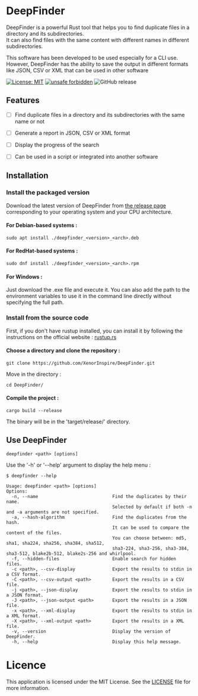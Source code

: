 # DeepFinder

DeepFinder is a powerful Rust tool that helps you to find duplicate files in a directory and its subdirectories.<br>
It can also find files with the same content with different names in different subdirectories.

This software has been developed to be used especially for a CLI use.
However, DeepFinder has the ability to save the output in different formats like JSON, CSV or XML that can be used in other software


[![License: MIT](https://img.shields.io/badge/License-MIT-blue.svg)](https://img.shields.io/badge/License-MIT-blue.svg)
[![unsafe forbidden](https://img.shields.io/badge/unsafe-forbidden-success.svg)](https://github.com/rust-secure-code/safety-dance/)
![GitHub release](https://img.shields.io/github/v/release/XenorInspire/DeepFinder)


## Features

- [ ] Find duplicate files in a directory and its subdirectories with the same name or not
- [ ] Generate a report in JSON, CSV or XML format
- [ ] Display the progress of the search
- [ ] Can be used in a script or integrated into another software


## Installation


### Install the packaged version

Download the latest version of DeepFinder from [the release page](https://github.com/XenorInspire/DeepFinder/releases) corresponding to your operating system and your CPU architecture.

#### For Debian-based systems :

```
sudo apt install ./deepfinder_<version>_<arch>.deb
```

#### For RedHat-based systems :

```
sudo dnf install ./deepfinder_<version>_<arch>.rpm
```

#### For Windows :

Just download the .exe file and execute it. You can also add the path to the environment variables to use it in the command line directly without specifying the full path.

### Install from the source code

First, if you don't have rustup installed, you can install it by following the instructions on the official website : [rustup.rs](https://rustup.rs/)

#### Choose a directory and clone the repository :  
```
git clone https://github.com/XenorInspire/DeepFinder.git
```
Move in the directory :  
```
cd DeepFinder/
```
#### Compile the project :

```
cargo build --release
```

The binary will be in the 'target/release/' directory.

## Use DeepFinder

```
deepfinder <path> [options]
```

Use the '-h' or '--help' argument to display the help menu :

```
$ deepfinder --help

Usage: deepfinder <path> [options]
Options:
  -n, --name                            Find the duplicates by their name.
                                        Selected by default if both -n and -a arguments are not specified.
  -a, --hash-algorithm                  Find the duplicates from the hash.
                                        It can be used to compare the content of the files.
                                        You can choose between: md5, sha1, sha224, sha256, sha384, sha512,
                                        sha3-224, sha3-256, sha3-384, sha3-512, blake2b-512, blake2s-256 and whirlpool.
  -f, --hidden-files                    Enable search for hidden files.
  -c <path>, --csv-display              Export the results to stdin in a CSV format.
  -C <path>, --csv-output <path>        Export the results in a CSV file.
  -j <path>, --json-display             Export the results to stdin in a JSON format.
  -J <path>, --json-output <path>       Export the results in a JSON file.
  -x <path>, --xml-display              Export the results to stdin in a XML format.
  -X <path>, --xml-output <path>        Export the results in a XML file.
  -v, --version                         Display the version of DeepFinder.
  -h, --help                            Display this help message.

```


# Licence

This application is licensed under the MIT License. See the [LICENSE](LICENSE) file for more information.
